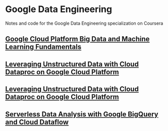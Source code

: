 # Google Data Engineering

Notes and code for the Google Data Engineering specialization on Coursera

## [Google Cloud Platform Big Data and Machine Learning Fundamentals](https://github.com/beatobongco/GoogleDataEngineering/blob/master/bdlm/README.md)

## [Leveraging Unstructured Data with Cloud Dataproc on Google Cloud Platform](https://github.com/beatobongco/GoogleDataEngineering/blob/master/ludcd/README.md)

## [Leveraging Unstructured Data with Cloud Dataproc on Google Cloud Platform](https://github.com/beatobongco/GoogleDataEngineering/blob/master/ludcd/README.md)

## [Serverless Data Analysis with Google BigQuery and Cloud Dataflow](https://github.com/beatobongco/GoogleDataEngineering/blob/master/sda/README.md)
